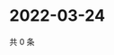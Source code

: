 # 2022-03-24

共 0 条

<!-- BEGIN WEIBO -->
<!-- 最后更新时间 Thu Mar 24 2022 06:15:44 GMT+0800 (China Standard Time) -->

<!-- END WEIBO -->
